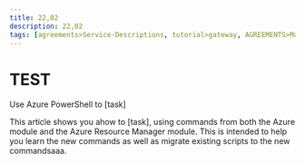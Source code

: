 ```yaml
---
title: 22,02
description: 22,02
tags: [agreements>Service-Descriptions, tutorial>gateway, AGREEMENTS>Maintenance-/-Support-agreements, tutorial>Product, semaphore-rejected>SAP-Simple-Finance, agreements:]
---
```

# TEST
Use Azure PowerShell to [task]

This article shows you ahow to [task], using commands from both the Azure module and the Azure Resource Manager module. This is intended to help you learn the new commands as well as migrate existing scripts to the new commandsaaa.
